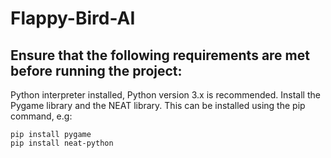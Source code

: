 # Flappy-Bird-AI
## Ensure that the following requirements are met before running the project:
Python interpreter installed, Python version 3.x is recommended.
Install the Pygame library and the NEAT library. 
This can be installed using the pip command, e.g:
```
pip install pygame
pip install neat-python
```
